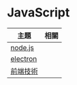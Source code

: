 # JavaScript

主題                     | 相關
-------------------------|-------------------------------------------------------------
[node.js](nodejs)  | 
[electron](electron)  | 
[前端技術](frontend)  | 

